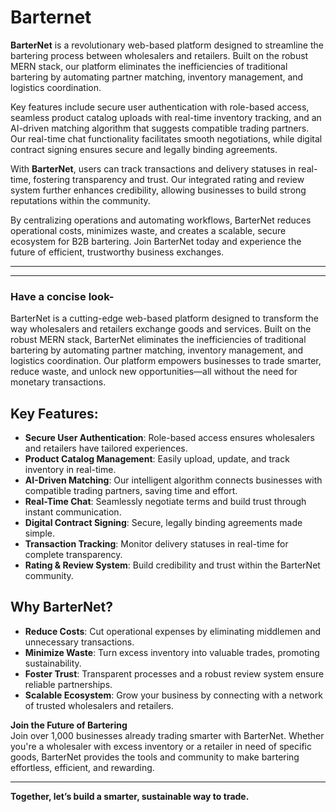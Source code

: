 # Barternet


**BarterNet** is a revolutionary web-based platform designed to streamline the bartering process between wholesalers and retailers. Built on the robust MERN stack, our platform eliminates the inefficiencies of traditional bartering by automating partner matching, inventory management, and logistics coordination.

Key features include secure user authentication with role-based access, seamless product catalog uploads with real-time inventory tracking, and an AI-driven matching algorithm that suggests compatible trading partners. Our real-time chat functionality facilitates smooth negotiations, while digital contract signing ensures secure and legally binding agreements.

With **BarterNet**, users can track transactions and delivery statuses in real-time, fostering transparency and trust. Our integrated rating and review system further enhances credibility, allowing businesses to build strong reputations within the community.

By centralizing operations and automating workflows, BarterNet reduces operational costs, minimizes waste, and creates a scalable, secure ecosystem for B2B bartering. Join BarterNet today and experience the future of efficient, trustworthy business exchanges.
  
---
---
### Have a concise look-

BarterNet is a cutting-edge web-based platform designed to transform the way wholesalers and retailers exchange goods and services. Built on the robust MERN stack, BarterNet eliminates the inefficiencies of traditional bartering by automating partner matching, inventory management, and logistics coordination. Our platform empowers businesses to trade smarter, reduce waste, and unlock new opportunities—all without the need for monetary transactions.

## Key Features:
- **Secure User Authentication**: Role-based access ensures wholesalers and retailers have tailored experiences.  
- **Product Catalog Management**: Easily upload, update, and track inventory in real-time.  
- **AI-Driven Matching**: Our intelligent algorithm connects businesses with compatible trading partners, saving time and effort.  
- **Real-Time Chat**: Seamlessly negotiate terms and build trust through instant communication.  
- **Digital Contract Signing**: Secure, legally binding agreements made simple.  
- **Transaction Tracking**: Monitor delivery statuses in real-time for complete transparency.  
- **Rating & Review System**: Build credibility and trust within the BarterNet community.  

## Why BarterNet?  
- **Reduce Costs**: Cut operational expenses by eliminating middlemen and unnecessary transactions.  
- **Minimize Waste**: Turn excess inventory into valuable trades, promoting sustainability.  
- **Foster Trust**: Transparent processes and a robust review system ensure reliable partnerships.  
- **Scalable Ecosystem**: Grow your business by connecting with a network of trusted wholesalers and retailers.  

**Join the Future of Bartering**  
Join over 1,000 businesses already trading smarter with BarterNet. Whether you're a wholesaler with excess inventory or a retailer in need of specific goods, BarterNet provides the tools and community to make bartering effortless, efficient, and rewarding.  

---

**Together, let’s build a smarter, sustainable way to trade.**  

